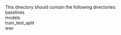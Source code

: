 This directory should contain the following directories:  
baselines  
models  
train_test_split  
wav  

